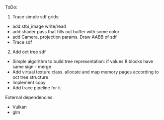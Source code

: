 ToDo:

1. Trace simple sdf grids: 

- add stbi_image write/read 
- add shader pass that fills out buffer with some color
- add Camera, projection params. Draw AABB of sdf
- Trace sdf

2. Add oct tree sdf
- Simple algorithm to build tree representation: if values 8 blocks have same sign - merge
- Add virtual texture class. allocate and map memory pages according to oct tree structure
- Implement copy
- Add trace pipeline for it 


External dependencies:
- Vulkan
- glm